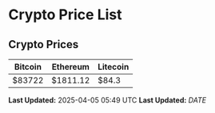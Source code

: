 # Crypto Price List

## Crypto Prices
| Bitcoin | Ethereum | Litecoin |
| ------- | -------- | -------- |
| $83722 | $1811.12 | $84.3 |
**Last Updated:** 2025-04-05 05:49 UTC
**Last Updated:** $DATE$
